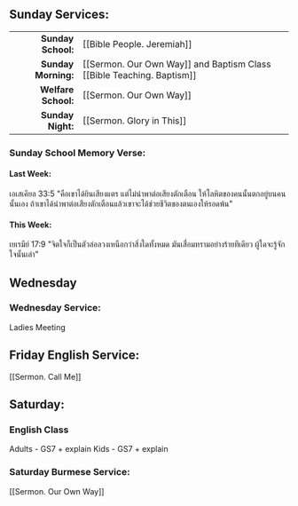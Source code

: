 ## Sunday Services:
| | |
| --:|:-- |
| **Sunday School:**  | [[Bible People. Jeremiah]]
| **Sunday Morning:** | [[Sermon. Our Own Way]] and Baptism Class [[Bible Teaching. Baptism]]
| **Welfare School:** | [[Sermon. Our Own Way]]
| **Sunday Night:**   | [[Sermon. Glory in This]]
### Sunday School Memory Verse:
#### Last Week: 
เอเสเคียล 33:5 "คือเขาได้ยินเสียงแตร แต่ไม่นำพาต่อเสียงตักเตือน ให้โลหิตของคนนั้นตกอยู่บนคนนั้นเอง ถ้าเขาได้นำพาต่อเสียงตักเตือนแล้วเขาจะได้ช่วยชีวิตของตนเองให้รอดพ้น"
#### This Week:
เยเรมีย์ 17:9 "จิตใจก็เป็นตัวล่อลวงเหนือกว่าสิ่งใดทั้งหมด มันเสื่อมทรามอย่างร้ายทีเดียว ผู้ใดจะรู้จักใจนั้นเล่า"
## Wednesday 
### Wednesday Service:
Ladies Meeting
## Friday English Service:
[[Sermon. Call Me]]
## Saturday:
### English Class
Adults - GS7 + explain
Kids - GS7 + explain
### Saturday Burmese Service:
[[Sermon. Our Own Way]]